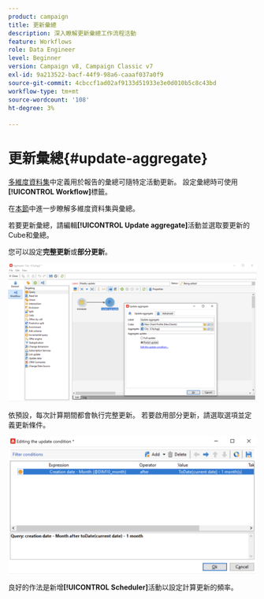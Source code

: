 ```yaml
---
product: campaign
title: 更新彙總
description: 深入瞭解更新彙總工作流程活動
feature: Workflows
role: Data Engineer
level: Beginner
version: Campaign v8, Campaign Classic v7
exl-id: 9a213522-bacf-44f9-98a6-caaaf037a0f9
source-git-commit: 4cbccf1ad02af9133d51933e3e0d010b5c8c43bd
workflow-type: tm+mt
source-wordcount: '108'
ht-degree: 3%

---
```


# 更新彙總{#update-aggregate}

[多維度資料集](../../v8/reporting/gs-cubes.md)中定義用於報告的彙總可隨特定活動更新。 設定彙總時可使用&#x200B;**[!UICONTROL Workflow]**&#x200B;標籤。

在[本節](../../v8/reporting/customize-cubes.md#calculate-and-use-aggregates)中進一步瞭解多維度資料集與彙總。

若要更新彙總，請編輯&#x200B;**[!UICONTROL Update aggregate]**&#x200B;活動並選取要更新的Cube和彙總。

您可以設定&#x200B;**完整更新**&#x200B;或&#x200B;**部分更新**。

![](assets/update-aggregate-details.png)

依預設，每次計算期間都會執行完整更新。 若要啟用部分更新，請選取選項並定義更新條件。

![](assets/update-aggregate-partial.png)

良好的作法是新增&#x200B;**[!UICONTROL Scheduler]**&#x200B;活動以設定計算更新的頻率。
